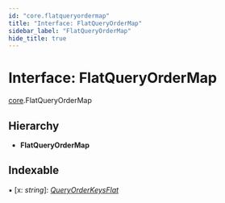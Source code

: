 ```yaml
---
id: "core.flatqueryordermap"
title: "Interface: FlatQueryOrderMap"
sidebar_label: "FlatQueryOrderMap"
hide_title: true
---
```


# Interface: FlatQueryOrderMap

[core](../modules/core.md).FlatQueryOrderMap

## Hierarchy

* **FlatQueryOrderMap**

## Indexable

▪ [x: *string*]: [*QueryOrderKeysFlat*](../modules/core.md#queryorderkeysflat)
